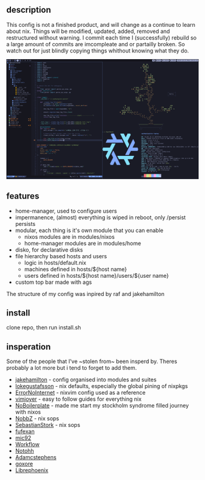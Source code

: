 ## description
This config is not a finished product, and will change as a continue to learn about nix. Things will be modified, updated, added, removed and restructured without warning. I commit each time I (successfully) rebuild so a large amount of commits are imcompleate and or partailly broken. So watch out for just blindly copying things whithout knowing what they do.

![my desktop](https://github.com/upidapi/NixOs/blob/main/misc/images/desktop.png?raw=true)


## features
- home-manager, used to configure users 
- impermanence, (almost) everything is wiped in reboot, only /persist persists
- modular, each thing is it's own module that you can enable
  - nixos modules are in modules/nixos
  - home-manager modules are in modules/home
- disko, for declarative disks
- file hierarchy based hosts and users
  - logic in hosts/default.nix
  - machines defined in hosts/${host name}
  - users defined in hosts/\${host name}/users/\${user name}
- custom top bar made with ags

The structure of my config was inpired by raf and jakehamilton

## install
clone repo, then run install.sh


## insperation
Some of the people that I've ~stolen from~ been insperd by. Theres probably a lot more but i tend to forget to add them. 

- [jakehamilton](https://github.com/jakehamilton/config) - config organised into modules and suites 
- [lokegustafsson](https://github.com/lokegustafsson/nixos-getting-started) - nix defaults, especially the global pining of nixpkgs
- [ErrorNoInternet](https://github.com/ErrorNoInternet/configuration.nix) - nixvim config used as a reference
- [vimjoyer](https://www.youtube.com/@vimjoyer) - easy to follow guides for everything nix
- [NoBoilerplate](https://www.youtube.com/@NoBoilerplate) - made me start my stockholm syndrome filled journey with nixos
- [NobbZ](https://github.com/NobbZ/nixos-config/) - nix sops
- [SebastianStork](https://github.com/SebastianStork/nixos-config) - nix sops
- [fufexan](https://github.com/fufexan/dotfiles)
- [mic92](https://github.com/Mic92/dotfiles)
- [Workflow](https://github.com/workflow/dotfiles)
- [Notohh](https://github.com/notohh/snowflake)
- [Adamcstephens](https://codeberg.org/adamcstephens/dotfiles)
- [goxore](https://github.com/Goxore/nixconf)
- [Librephoenix](https://github.com/librephoenix/nixos-config)

